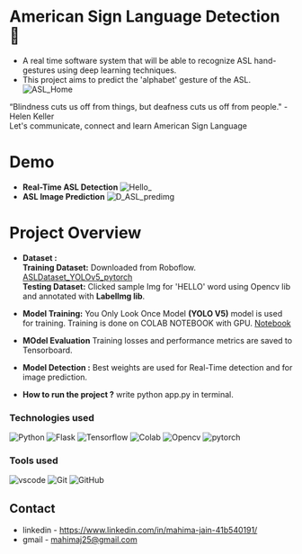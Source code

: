 # American Sign Language Detection 🤟
- A real time software system that will be able to recognize ASL hand-gestures using deep learning techniques.
- This project aims to predict the 'alphabet' gesture of the ASL.
![ASL_Home](https://user-images.githubusercontent.com/96101074/201936672-67f1e866-22f0-44e5-ae2e-f9672765b7b3.png)

“Blindness cuts us off from things, but deafness cuts us off from people." - Helen Keller <br>
Let's communicate, connect and learn American Sign Language 

# Demo 
- **Real-Time ASL Detection**
![Hello_](https://user-images.githubusercontent.com/96101074/201928579-92855206-76ee-4825-b3bd-13a1cbceb351.gif)
- **ASL Image Prediction**
![D_ASL_predimg](https://user-images.githubusercontent.com/96101074/201934423-7278b270-74f2-4c77-b8fe-6efe21baff46.png)

# Project Overview
- **Dataset :** <br>
**Training Dataset:** Downloaded from Roboflow. [ASLDataset_YOLOv5_pytorch](https://public.roboflow.com/object-detection/american-sign-language-letters/1/download/yolov5pytorch )<br>
**Testing Dataset:** Clicked sample Img for 'HELLO' word using Opencv lib and annotated with **LabelImg lib**.

- **Model Training:** You Only Look Once Model **(YOLO V5)** model is used for training. Training is done on COLAB NOTEBOOK with GPU. [Notebook](https://github.com/Mahimajain25/Sign-Language-Detection-YOLOV5/blob/main/Sign_language_Generation.ipynb)

- **MOdel Evaluation** Training losses and performance metrics are saved to Tensorboard.

- **Model Detection :** Best weights are used for Real-Time detection and for image prediction.

- **How to run the project ?** write python app.py in terminal.

### **Technologies used**
![Python](https://img.shields.io/badge/python-3670A0?style=for-the-badge&logo=python&logoColor=ffdd54)
![Flask](https://img.shields.io/badge/flask-%23000.svg?style=for-the-badge&logo=flask&logoColor=white)
![Tensorflow](https://img.shields.io/badge/TensorFlow-FF6F00?style=for-the-badge&logo=tensorflow&logoColor=white)
![Colab](https://img.shields.io/badge/Colab-F9AB00?style=for-the-badge&logo=googlecolab&color=525252)
![Opencv](https://img.shields.io/badge/OpenCV-27338e?style=for-the-badge&logo=OpenCV&logoColor=white)
![pytorch](https://img.shields.io/badge/PyTorch-EE4C2C?style=for-the-badge&logo=PyTorch&logoColor=white)

### **Tools used**
![vscode](https://img.shields.io/badge/VSCode-0078D4?style=for-the-badge&logo=visual%20studio%20code&logoColor=white)
![Git](https://img.shields.io/badge/git-%23F05033.svg?style=for-the-badge&logo=git&logoColor=white)
![GitHub](https://img.shields.io/badge/github-%23121011.svg?style=for-the-badge&logo=github&logoColor=white)
## Contact

- linkedin - https://www.linkedin.com/in/mahima-jain-41b540191/
- gmail - mahimaj25@gmail.com

